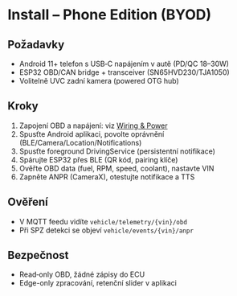 # Install – Phone Edition (BYOD)

## Požadavky
- Android 11+ telefon s USB‑C napájením v autě (PD/QC 18–30W)
- ESP32 OBD/CAN bridge + transceiver (SN65HVD230/TJA1050)
- Volitelně UVC zadní kamera (powered OTG hub)

## Kroky
1) Zapojení OBD a napájení: viz [Wiring & Power](../wiring.md)
2) Spusťte Android aplikaci, povolte oprávnění (BLE/Camera/Location/Notifications)
3) Spusťte foreground DrivingService (persistentní notifikace)
4) Spárujte ESP32 přes BLE (QR kód, pairing klíče)
5) Ověřte OBD data (fuel, RPM, speed, coolant), nastavte VIN
6) Zapněte ANPR (CameraX), otestujte notifikace a TTS

## Ověření
- V MQTT feedu vidíte `vehicle/telemetry/{vin}/obd`
- Při SPZ detekci se objeví `vehicle/events/{vin}/anpr`

## Bezpečnost
- Read‑only OBD, žádné zápisy do ECU
- Edge-only zpracování, retenční slider v aplikaci
